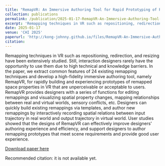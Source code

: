```yaml
---
title: "RemapVR: An Immersive Authoring Tool for Rapid Prototyping of Remapped Interaction in VR"
collection: publications
permalink: /publication/2025-01-17-RemapVR-An-Immersive-Authoring-Tool-for-Rapid-Prototyping-of-Remapped-Interaction-in-VR
excerpt: 'Remapping techniques in VR such as repositioning, redirection, and resizing have been extensively studied. Still, interaction designers rarely have the opportunity to use them due to high technical and knowledge barriers. In the paper, we extract common features of 24 existing remapping techniques and develop a high-fidelity immersive authoring tool, namely RemapVR, for rapidly building and experiencing prototypes of remapped space properties in VR that are unperceivable or acceptable to users. RemapVR provides designers with a series of functions for editing remappings and visualizing spatial property changes, mapping relationships between real and virtual worlds, sensory conflicts, etc. Designers can quickly build existing remappings via templates, and author new remappings by interactively recording spatial relations between input trajectory in real world and output trajectory in virtual world. User studies showed that the designs of RemapVR can effectively improve designers' authoring experience and efficiency, and support designers to author remapping prototypes that meet scene requirements and provide good user experience.'
date: 2025-01-17
venue: 'CHI 2025'
paperurl: 'http://kong-johnny.github.io/files/RemapVR-An-Immersive-Authoring-Tool-for-Rapid-Prototyping-of-Remapped-Interaction-in-VR.pdf'
citation: 
---
```

Remapping techniques in VR such as repositioning, redirection, and resizing have been extensively studied. Still, interaction designers rarely have the opportunity to use them due to high technical and knowledge barriers. In the paper, we extract common features of 24 existing remapping techniques and develop a high-fidelity immersive authoring tool, namely RemapVR, for rapidly building and experiencing prototypes of remapped space properties in VR that are unperceivable or acceptable to users. RemapVR provides designers with a series of functions for editing remappings and visualizing spatial property changes, mapping relationships between real and virtual worlds, sensory conflicts, etc. Designers can quickly build existing remappings via templates, and author new remappings by interactively recording spatial relations between input trajectory in real world and output trajectory in virtual world. User studies showed that the designs of RemapVR can effectively improve designers' authoring experience and efficiency, and support designers to author remapping prototypes that meet scene requirements and provide good user experience.

[Download paper here](http://kong-johnny.github.io/files/RemapVR-An-Immersive-Authoring-Tool-for-Rapid-Prototyping-of-Remapped-Interaction-in-VR.pdf)

Recommended citation: it is not available yet.